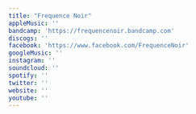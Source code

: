 ```yaml
---
title: "Frequence Noir"
appleMusic: ''
bandcamp: 'https://frequencenoir.bandcamp.com'
discogs: ''
facebook: 'https://www.facebook.com/FrequenceNoir'
googleMusic: ''
instagram: ''
soundcloud: ''
spotify: ''
twitter: ''
website: ''
youtube: ''
---
```

